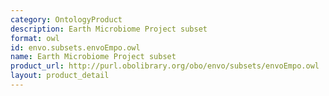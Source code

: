 ```yaml
---
category: OntologyProduct
description: Earth Microbiome Project subset
format: owl
id: envo.subsets.envoEmpo.owl
name: Earth Microbiome Project subset
product_url: http://purl.obolibrary.org/obo/envo/subsets/envoEmpo.owl
layout: product_detail
---
```

